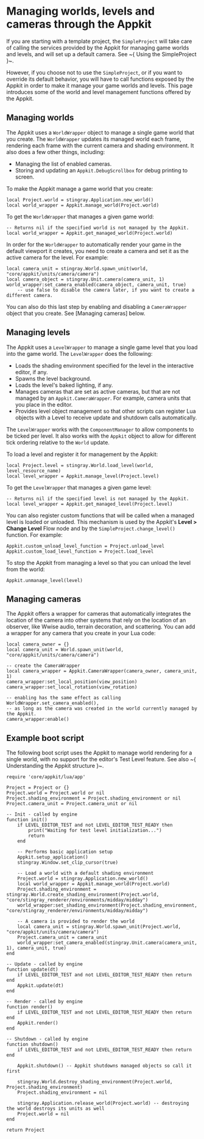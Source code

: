 # Managing worlds, levels and cameras through the Appkit

If you are starting with a template project, the `SimpleProject` will take care of calling the services provided by the Appkit for managing game worlds and levels, and will set up a default camera. See ~{ Using the SimpleProject }~.

However, if you choose not to use the `SimpleProject`, or if you want to override its default behavior, you will have to call functions exposed by the Appkit in order to make it manage your game worlds and levels. This page introduces some of the world and level management functions offered by the Appkit.

## Managing worlds

The Appkit uses a `WorldWrapper` object to manage a single game world that you create. The `WorldWrapper` updates its managed world each frame, rendering each frame with the current camera and shading environment. It also does a few other things, including:

-	Managing the list of enabled cameras.
-	Storing and updating an `Appkit.DebugScrollbox` for debug printing to screen.

To make the Appkit manage a game world that you create:

~~~{lua}
local Project.world = stingray.Application.new_world()
local world_wrapper = Appkit.manage_world(Project.world)
~~~

To get the `WorldWrapper` that manages a given game world:

~~~{lua}
-- Returns nil if the specified world is not managed by the Appkit.
local world_wrapper = Appkit.get_managed_world(Project.world)
~~~

In order for the `WorldWrapper` to automatically render your game in the default viewport it creates, you need to create a camera and set it as the active camera for the level. For example:

~~~{lua}
local camera_unit = stingray.World.spawn_unit(world, "core/appkit/units/camera/camera")
local camera_object = stingray.Unit.camera(camera_unit, 1)
world_wrapper:set_camera_enabled(camera_object, camera_unit, true)
	-- use false to disable the camera later, if you want to create a different camera.
~~~

You can also do this last step by enabling and disabling a `CameraWrapper` object that you create. See [Managing cameras] below.

## Managing levels

The Appkit uses a `LevelWrapper` to manage a single game level that you load into the game world. The `LevelWrapper` does the following:

-	Loads the shading environment specified for the level in the interactive editor, if any.
-	Spawns the level background.
-	Loads the level's baked lighting, if any.
-	Manages cameras that are set as active cameras, but that are not managed by an `Appkit.CameraWrapper`. For example, camera units that you place in the editor.
-	Provides level object management so that other scripts can register Lua objects with a Level to receive update and shutdown calls automatically.

The `LevelWrapper` works with the `ComponentManager` to allow components to be ticked per level. It also works with the `Appkit` object to allow for different tick ordering relative to the `World` update.

To load a level and register it for management by the Appkit:

~~~{lua}
local Project.level = stingray.World.load_level(world, level_resource_name)
local level_wrapper = Appkit.manage_level(Project.level)
~~~

To get the `LevelWrapper` that manages a given game level:

~~~{lua}
-- Returns nil if the specified level is not managed by the Appkit.
local level_wrapper = Appkit.get_managed_level(Project.level)
~~~

You can also register custom functions that will be called when a managed level is loaded or unloaded. This mechanism is used by the Appkit's **Level > Change Level** Flow node and by the `SimpleProject.change_level()` function. For example:

~~~
Appkit.custom_unload_level_function = Project.unload_level
Appkit.custom_load_level_function = Project.load_level
~~~

To stop the Appkit from managing a level so that you can unload the level from the world:

~~~{lua}
Appkit.unmanage_level(level)
~~~

## Managing cameras

The Appkit offers a wrapper for cameras that automatically integrates the location of the camera into other systems that rely on the location of an observer, like Wwise audio, terrain decoration, and scattering. You can add a wrapper for any camera that you create in your Lua code:

~~~{lua}
local camera_owner = {}
local camera_unit = World.spawn_unit(world, "core/appkit/units/camera/camera")

-- create the CameraWrapper
local camera_wrapper = Appkit.CameraWrapper(camera_owner, camera_unit, 1)
camera_wrapper:set_local_position(view_position)
camera_wrapper:set_local_rotation(view_rotation)

-- enabling has the same effect as calling WorldWrapper.set_camera_enabled(),
-- as long as the camera was created in the world currently managed by the Appkit.
camera_wrapper:enable()
~~~

## Example boot script

The following boot script uses the Appkit to manage world rendering for a single world, with no support for the editor's Test Level feature. See also ~{ Understanding the Appkit structure }~.

~~~{lua}
require 'core/appkit/lua/app'

Project = Project or {}
Project.world = Project.world or nil
Project.shading_environment = Project.shading_environment or nil
Project.camera_unit = Project.camera_unit or nil

-- Init - called by engine
function init()
    if LEVEL_EDITOR_TEST and not LEVEL_EDITOR_TEST_READY then
        print("Waiting for test level initialization...")
        return
    end

    -- Performs basic application setup
    Appkit.setup_application()
    stingray.Window.set_clip_cursor(true)

    -- Load a world with a default shading environment
    Project.world = stingray.Application.new_world()
    local world_wrapper = Appkit.manage_world(Project.world)
    Project.shading_environment = stingray.World.create_shading_environment(Project.world, "core/stingray_renderer/environments/midday/midday")
    world_wrapper:set_shading_environment(Project.shading_environment, "core/stingray_renderer/environments/midday/midday")

    -- A camera is provided to render the world
    local camera_unit = stingray.World.spawn_unit(Project.world, "core/appkit/units/camera/camera")
    Project.camera_unit = camera_unit
    world_wrapper:set_camera_enabled(stingray.Unit.camera(camera_unit, 1), camera_unit, true)
end

-- Update - called by engine
function update(dt)
    if LEVEL_EDITOR_TEST and not LEVEL_EDITOR_TEST_READY then return end
    Appkit.update(dt)
end

-- Render - called by engine
function render()
    if LEVEL_EDITOR_TEST and not LEVEL_EDITOR_TEST_READY then return end
    Appkit.render()
end

-- Shutdown - called by engine
function shutdown()
    if LEVEL_EDITOR_TEST and not LEVEL_EDITOR_TEST_READY then return end

    Appkit.shutdown() -- Appkit shutdowns managed objects so call it first

    stingray.World.destroy_shading_environment(Project.world, Project.shading_environment)
    Project.shading_environment = nil

    stingray.Application.release_world(Project.world) -- destroying the world destroys its units as well
    Project.world = nil
end

return Project
~~~
